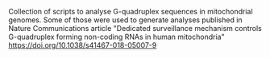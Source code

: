 Collection of scripts to analyse G-quadruplex sequences in mitochondrial genomes.
Some of those were used to generate analyses published in Nature Communications article
"Dedicated surveillance mechanism controls G-quadruplex forming non-coding RNAs in human mitochondria"
https://doi.org/10.1038/s41467-018-05007-9
